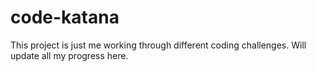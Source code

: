 # code-katana
This project is just me working through different coding challenges. Will update all my progress here.
